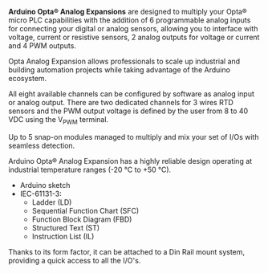 <FeatureDescription>

**Arduino Opta® Analog Expansions** are designed to multiply your Opta® micro PLC capabilities with the addition of 6 programmable analog inputs for connecting your digital or analog sensors, allowing you to interface with voltage, current or resistive sensors, 2 analog outputs for voltage or current and 4 PWM outputs.

Opta Analog Expansion allows professionals to scale up industrial and building automation projects while taking advantage of the Arduino ecosystem.

</FeatureDescription>

<FeatureList>

<Feature title="Configurability" image="settings">

  All eight available channels can be configured by software as analog input or analog output. There are two dedicated channels for 3 wires RTD sensors and the PWM output voltage is defined by the user from 8 to 40 VDC using the V<sub>PWM</sub> terminal. 

</Feature>

<Feature title="Expandability" image="communication">

  Up to 5 snap-on modules managed to multiply and mix your set of I/Os with seamless detection. 

</Feature>

<Feature title="Industrial Temperature Range" image="temperature-sensor">

  Arduino Opta® Analog Expansion has a highly reliable design operating at industrial temperature ranges (-20 °C to +50 °C).

</Feature>

<Feature title="Programming Languages Supported" image="file-icon">

  * Arduino sketch
  * IEC-61131-3:
    * Ladder (LD)
    * Sequential Function Chart (SFC)
    * Function Block Diagram (FBD)
    * Structured Text (ST)
    * Instruction List (IL)

</Feature>

<Feature title="Suitable to DIN Rail" image="configurability">

  Thanks to its form factor, it can be attached to a Din Rail mount system, providing a quick access to all the I/O's.

</Feature>

</FeatureList>
